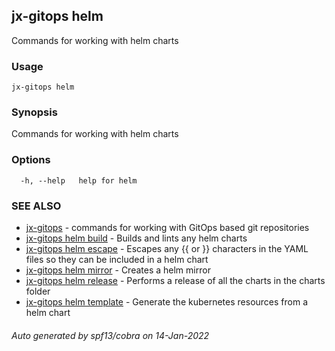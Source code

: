 ## jx-gitops helm

Commands for working with helm charts

### Usage

```
jx-gitops helm
```

### Synopsis

Commands for working with helm charts

### Options

```
  -h, --help   help for helm
```

### SEE ALSO

* [jx-gitops](jx-gitops.md)	 - commands for working with GitOps based git repositories
* [jx-gitops helm build](jx-gitops_helm_build.md)	 - Builds and lints any helm charts
* [jx-gitops helm escape](jx-gitops_helm_escape.md)	 - Escapes any {{ or }} characters in the YAML files so they can be included in a helm chart
* [jx-gitops helm mirror](jx-gitops_helm_mirror.md)	 - Creates a helm mirror 
* [jx-gitops helm release](jx-gitops_helm_release.md)	 - Performs a release of all the charts in the charts folder
* [jx-gitops helm template](jx-gitops_helm_template.md)	 - Generate the kubernetes resources from a helm chart

###### Auto generated by spf13/cobra on 14-Jan-2022
